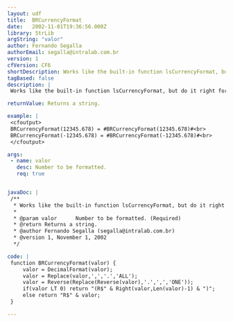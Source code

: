 ```yaml
---
layout: udf
title:  BRCurrencyFormat
date:   2002-11-01T19:36:56.000Z
library: StrLib
argString: "valor"
author: Fernando Segalla
authorEmail: segalla@intralab.com.br
version: 1
cfVersion: CF6
shortDescription: Works like the built-in function lsCurrencyFormat, but do it right for Brazilian Currency (R$ - Real).
tagBased: false
description: |
 Works like the built-in function lsCurrencyFormat, but do it right for Brazilian Currency (R$ - Real).

returnValue: Returns a string.

example: |
 <cfoutput>
 BRCurrencyFormat(12345.678) = #BRCurrencyFormat(12345.678)#<br>
 BRCurrencyFormat(-12345.678) = #BRCurrencyFormat(-12345.678)#<br>
 </cfoutput>

args:
 - name: valor
   desc: Number to be formatted.
   req: true


javaDoc: |
 /**
  * Works like the built-in function lsCurrencyFormat, but do it right for Brazilian Currency (R$ - Real).
  * 
  * @param valor      Number to be formatted. (Required)
  * @return Returns a string. 
  * @author Fernando Segalla (segalla@intralab.com.br) 
  * @version 1, November 1, 2002 
  */

code: |
 function BRCurrencyFormat(valor) {
     valor = DecimalFormat(valor);
     valor = Replace(valor,',','.','ALL');
     valor = Reverse(Replace(Reverse(valor),'.',',','ONE'));
     if(valor LT 0) return "(R$" & Right(valor,Len(valor)-1) & ")";
     else return "R$" & valor;
 }

---
```


